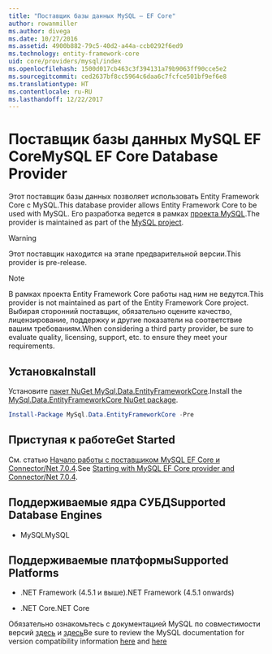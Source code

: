 ```yaml
---
title: "Поставщик базы данных MySQL — EF Core"
author: rowanmiller
ms.author: divega
ms.date: 10/27/2016
ms.assetid: 4900b882-79c5-40d2-a44a-ccb0292f6ed9
ms.technology: entity-framework-core
uid: core/providers/mysql/index
ms.openlocfilehash: 1500d017cb463c3f394131a79b9063ff90cce5e2
ms.sourcegitcommit: ced2637bf8cc5964c6daa6c7fcfce501bf9ef6e8
ms.translationtype: HT
ms.contentlocale: ru-RU
ms.lasthandoff: 12/22/2017
---
```

# <a name="mysql-ef-core-database-provider"></a><span data-ttu-id="cdc53-102">Поставщик базы данных MySQL EF Core</span><span class="sxs-lookup"><span data-stu-id="cdc53-102">MySQL EF Core Database Provider</span></span>

<span data-ttu-id="cdc53-103">Этот поставщик базы данных позволяет использовать Entity Framework Core с MySQL.</span><span class="sxs-lookup"><span data-stu-id="cdc53-103">This database provider allows Entity Framework Core to be used with MySQL.</span></span> <span data-ttu-id="cdc53-104">Его разработка ведется в рамках [проекта MySQL](http://dev.mysql.com).</span><span class="sxs-lookup"><span data-stu-id="cdc53-104">The provider is maintained as part of the [MySQL project](http://dev.mysql.com).</span></span>

> [!WARNING]  
> <span data-ttu-id="cdc53-105">Этот поставщик находится на этапе предварительной версии.</span><span class="sxs-lookup"><span data-stu-id="cdc53-105">This provider is pre-release.</span></span>

> [!NOTE]  
> <span data-ttu-id="cdc53-106">В рамках проекта Entity Framework Core работы над ним не ведутся.</span><span class="sxs-lookup"><span data-stu-id="cdc53-106">This provider is not maintained as part of the Entity Framework Core project.</span></span> <span data-ttu-id="cdc53-107">Выбирая сторонний поставщик, обязательно оцените качество, лицензирование, поддержку и другие показатели на соответствие вашим требованиям.</span><span class="sxs-lookup"><span data-stu-id="cdc53-107">When considering a third party provider, be sure to evaluate quality, licensing, support, etc. to ensure they meet your requirements.</span></span>

## <a name="install"></a><span data-ttu-id="cdc53-108">Установка</span><span class="sxs-lookup"><span data-stu-id="cdc53-108">Install</span></span>

<span data-ttu-id="cdc53-109">Установите [пакет NuGet MySql.Data.EntityFrameworkCore](https://www.nuget.org/packages/MySql.Data.EntityFrameworkCore).</span><span class="sxs-lookup"><span data-stu-id="cdc53-109">Install the [MySql.Data.EntityFrameworkCore NuGet package](https://www.nuget.org/packages/MySql.Data.EntityFrameworkCore).</span></span>

``` powershell
Install-Package MySql.Data.EntityFrameworkCore -Pre
```

## <a name="get-started"></a><span data-ttu-id="cdc53-110">Приступая к работе</span><span class="sxs-lookup"><span data-stu-id="cdc53-110">Get Started</span></span>

<span data-ttu-id="cdc53-111">См. статью [Начало работы с поставщиком MySQL EF Core и Connector/Net 7.0.4](http://insidemysql.com/howto-starting-with-mysql-ef-core-provider-and-connectornet-7-0-4/).</span><span class="sxs-lookup"><span data-stu-id="cdc53-111">See [Starting with MySQL EF Core provider and Connector/Net 7.0.4](http://insidemysql.com/howto-starting-with-mysql-ef-core-provider-and-connectornet-7-0-4/).</span></span>

## <a name="supported-database-engines"></a><span data-ttu-id="cdc53-112">Поддерживаемые ядра СУБД</span><span class="sxs-lookup"><span data-stu-id="cdc53-112">Supported Database Engines</span></span>

* <span data-ttu-id="cdc53-113">MySQL</span><span class="sxs-lookup"><span data-stu-id="cdc53-113">MySQL</span></span>

## <a name="supported-platforms"></a><span data-ttu-id="cdc53-114">Поддерживаемые платформы</span><span class="sxs-lookup"><span data-stu-id="cdc53-114">Supported Platforms</span></span>

* <span data-ttu-id="cdc53-115">.NET Framework (4.5.1 и выше)</span><span class="sxs-lookup"><span data-stu-id="cdc53-115">.NET Framework (4.5.1 onwards)</span></span>

* <span data-ttu-id="cdc53-116">.NET Core</span><span class="sxs-lookup"><span data-stu-id="cdc53-116">.NET Core</span></span>

<span data-ttu-id="cdc53-117">Обязательно ознакомьтесь с документацией MySQL по совместимости версий [здесь](https://dev.mysql.com/doc/connector-net/en/connector-net-versions.html) и [здесь](https://dev.mysql.com/doc/connector-net/en/connector-net-entityframework-core.html)</span><span class="sxs-lookup"><span data-stu-id="cdc53-117">Be sure to review the MySQL documentation for version compatibility information [here](https://dev.mysql.com/doc/connector-net/en/connector-net-versions.html) and [here](https://dev.mysql.com/doc/connector-net/en/connector-net-entityframework-core.html)</span></span>

